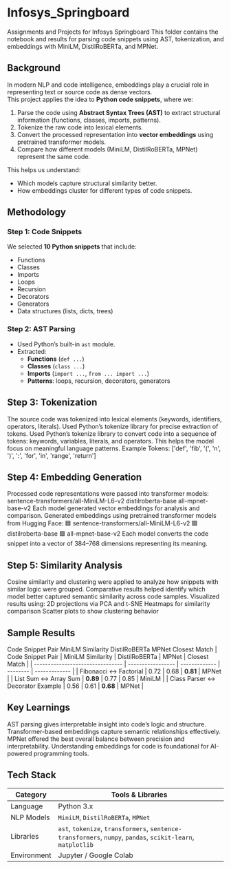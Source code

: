 # Infosys_Springboard
Assignments and Projects for Infosys Springboard
This folder contains the notebook and results for parsing code snippets using AST, tokenization, and embeddings with MiniLM, DistilRoBERTa, and MPNet.
## Background
In modern NLP and code intelligence, embeddings play a crucial role in representing text or source code as dense vectors.  
This project applies the idea to **Python code snippets**, where we:
1. Parse the code using **Abstract Syntax Trees (AST)** to extract structural information (functions, classes, imports, patterns).
2. Tokenize the raw code into lexical elements.
3. Convert the processed representation into **vector embeddings** using pretrained transformer models.
4. Compare how different models (MiniLM, DistilRoBERTa, MPNet) represent the same code.

This helps us understand:
- Which models capture structural similarity better.
- How embeddings cluster for different types of code snippets.
## Methodology

### Step 1: Code Snippets
We selected **10 Python snippets** that include:
- Functions
- Classes
- Imports
- Loops
- Recursion
- Decorators
- Generators
- Data structures (lists, dicts, trees)

### Step 2: AST Parsing
- Used Python’s built-in `ast` module.  
- Extracted:
  - **Functions** (`def ...`)
  - **Classes** (`class ...`)
  - **Imports** (`import ...`, `from ... import ...`)
  - **Patterns**: loops, recursion, decorators, generators  

## Step 3: Tokenization
The source code was tokenized into lexical elements (keywords, identifiers, operators, literals).
Used Python’s tokenize library for precise extraction of tokens.
Used Python’s tokenize library to convert code into a sequence of tokens:
keywords, variables, literals, and operators.
This helps the model focus on meaningful language patterns.
Example Tokens:
['def', 'fib', '(', 'n', ')', ':', 'for', 'in', 'range', 'return']

## Step 4: Embedding Generation
Processed code representations were passed into transformer models:
sentence-transformers/all-MiniLM-L6-v2
distilroberta-base
all-mpnet-base-v2
Each model generated vector embeddings for analysis and comparison.
Generated embeddings using pretrained transformer models from Hugging Face:
🟦 sentence-transformers/all-MiniLM-L6-v2
🟩 distilroberta-base
🟪 all-mpnet-base-v2
Each model converts the code snippet into a vector of 384–768 dimensions representing its meaning.

## Step 5: Similarity Analysis
Cosine similarity and clustering were applied to analyze how snippets with similar logic were grouped.
Comparative results helped identify which model better captured semantic similarity across code samples.
Visualized results using:
2D projections via PCA and t-SNE
Heatmaps for similarity comparison
Scatter plots to show clustering behavior

 ## Sample Results
Code Snippet Pair	MiniLM Similarity	DistilRoBERTa	MPNet	Closest Match
| Code Snippet Pair                | MiniLM Similarity | DistilRoBERTa | MPNet    | Closest Match |
| -------------------------------- | ----------------- | ------------- | -------- | ------------- |
| Fibonacci ↔ Factorial            | 0.72              | 0.68          | **0.81** | MPNet         |
| List Sum ↔ Array Sum             | **0.89**          | 0.77          | 0.85     | MiniLM        |
| Class Parser ↔ Decorator Example | 0.56              | 0.61          | **0.68** | MPNet         |


## Key Learnings
AST parsing gives interpretable insight into code’s logic and structure.
Transformer-based embeddings capture semantic relationships effectively.
MPNet offered the best overall balance between precision and interpretability.
Understanding embeddings for code is foundational for AI-powered programming tools.


## Tech Stack
| Category    | Tools & Libraries                                                                                           |
| ----------- | ----------------------------------------------------------------------------------------------------------- |
| Language    | Python 3.x                                                                                                  |
| NLP Models  | `MiniLM`, `DistilRoBERTa`, `MPNet`                                                                          |
| Libraries   | `ast`, `tokenize`, `transformers`, `sentence-transformers`, `numpy`, `pandas`, `scikit-learn`, `matplotlib` |
| Environment | Jupyter / Google Colab                                                                                      |


